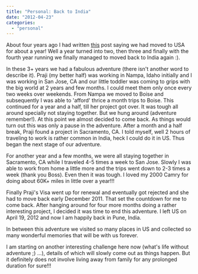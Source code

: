 ```yaml
---
title: "Personal: Back to India"
date: "2012-04-23"
categories: 
  - "personal"
---
```


About four years ago I had written [this](http://sumitmaitra.wordpress.com/2008/09/05/we-have-moved/) post saying we had moved to USA for about a year! Well a year turned into two, then three and finally with the fourth year running we finally managed to moved back to India again :).

In these 3+ years we had a fabulous adventure (there isn't another word to describe it). Praji (my better half) was working in Nampa, Idaho initially and I was working in San Jose, CA and our little toddler was coming to grips with the big world at 2 years and few months. I could meet them only once every two weeks over weekends. From Nampa we moved to Boise and subsequently I was able to 'afford' thrice a month trips to Boise. This continued for a year and a half, till her project got over. It was tough all around specially not staying together. But we hung around (adventure remember!). At this point we almost decided to come back. As things would turn out this was only a pause in the adventure. After a month and a half break, Praji found a project in Sacramento, CA. I told myself, well 2 hours of traveling to work is rather common in India, heck I could do it in US. Thus began the next stage of our adventure.

For another year and a few months, we were all staying together in Sacramento, CA while I traveled 4-5 times a week to San Jose. Slowly I was able to work from home a little more and the trips went down to 2-3 times a week (thank you Boss). Even then it was tough. I loved my 2000 Camry for doing about 60K+ miles in little over a year!!!

Finally Praji's Visa went up for renewal and eventually got rejected and she had to move back early December 2011. That set the countdown for me to come back. After hanging around for four more months doing a rather interesting project, I decided it was time to end this adventure. I left US on April 19, 2012 and now I am happily back in Pune, India.

In between this adventure we visited so many places in US and collected so many wonderful memories that will be with us forever.

I am starting on another interesting challenge here now (what's life without adventure ;) ...), details of which will slowly come out as things happen. But it definitely does not involve living away from family for any prolonged duration for sure!!!

